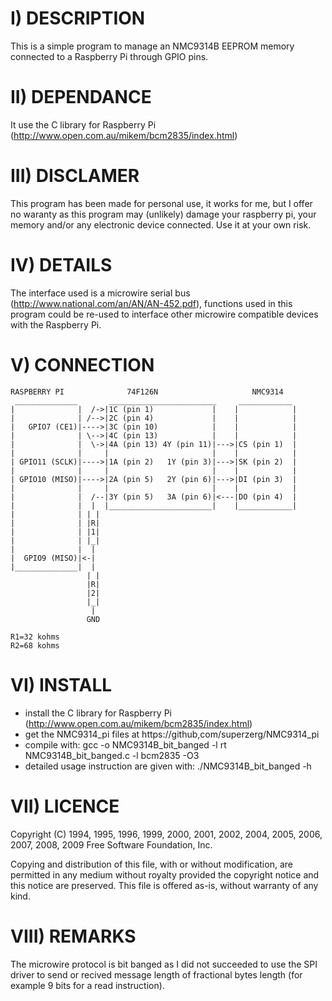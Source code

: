I) DESCRIPTION
==============
This is a simple program to manage an NMC9314B EEPROM memory connected to a Raspberry Pi through GPIO pins.

II) DEPENDANCE
==============
It use the C library for Raspberry Pi (http://www.open.com.au/mikem/bcm2835/index.html)

III) DISCLAMER
===============
This program has been made for personal use, it works for me, but I offer no waranty as this program may (unlikely) damage your raspberry pi, your memory and/or any electronic device connected. Use it at your own risk.

IV) DETAILS
===============
The interface used is a microwire serial bus (http://www.national.com/an/AN/AN-452.pdf), functions used in this program could be re-used to interface other microwire compatible devices with the Raspberry Pi.

V) CONNECTION
===============
	RASPBERRY PI              74F126N                     NMC9314
	 ______________       ________________________     ____________
	|              |  /->|1C (pin 1)             |    |            |
	|              | /-->|2C (pin 4)             |    |            |
	|   GPIO7 (CE1)|---->|3C (pin 10)            |    |            |
	|              | \-->|4C (pin 13)            |    |            |
	|              |  \->|4A (pin 13) 4Y (pin 11)|--->|CS (pin 1)  |
	|              |     |                       |    |            |
	| GPIO11 (SCLK)|---->|1A (pin 2)   1Y (pin 3)|--->|SK (pin 2)  |
	|              |     |                       |    |            |
	| GPIO10 (MISO)|---->|2A (pin 5)   2Y (pin 6)|--->|DI (pin 3)  |
	|              |     |                       |    |            |
	|              |  /--|3Y (pin 5)   3A (pin 6)|<---|DO (pin 4)  |
	|              |  |  |_______________________|    |____________|
	|              | | | 
	|              | |R|
	|              | |1|
	|              | |_|
	|              |  | 
	|  GPIO9 (MISO)|<-|
	|______________|  |
	                 | |
	                 |R|
	                 |2|
	                 |_|
	                  |
	                 GND 

	R1=32 kohms
	R2=68 kohms

VI) INSTALL
===============
- install the C library for Raspberry Pi (http://www.open.com.au/mikem/bcm2835/index.html)
- get the NMC9314_pi files at https://github,com/superzerg/NMC9314_pi
- compile with:
	gcc -o NMC9314B_bit_banged -l rt NMC9314B_bit_banged.c -l bcm2835 -O3
- detailed usage instruction are given with: 
	./NMC9314B_bit_banged -h

VII) LICENCE
===============
Copyright (C) 1994, 1995, 1996, 1999, 2000, 2001, 2002, 2004, 2005,
2006, 2007, 2008, 2009 Free Software Foundation, Inc.

   Copying and distribution of this file, with or without modification,
are permitted in any medium without royalty provided the copyright
notice and this notice are preserved.  This file is offered as-is,
without warranty of any kind.

VIII) REMARKS
===============
The microwire protocol is bit banged as I did not succeeded to use the SPI driver to send or recived message length of fractional bytes length (for example 9 bits for a read instruction).

